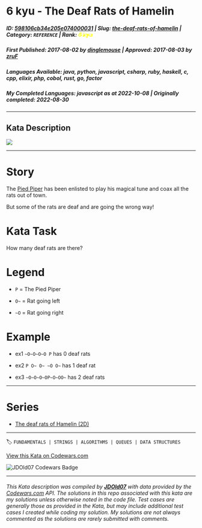 # 6 kyu - The Deaf Rats of Hamelin

##### **ID**: [598106cb34e205e074000031](https://www.codewars.com/kata/598106cb34e205e074000031) | **Slug**: [the-deaf-rats-of-hamelin](https://www.codewars.com/kata/598106cb34e205e074000031) | **Category**: `REFERENCE` | **Rank**: <span style="color:yellow">6 kyu</span>

##### **First Published**: 2017-08-02 ***by*** [dinglemouse](https://www.codewars.com/users/dinglemouse) | **Approved**: 2017-08-03 ***by*** [zruF](https://www.codewars.com/users/zruF)

##### **Languages Available**: java, python, javascript, csharp, ruby, haskell, c, cpp, elixir, php, cobol, rust, go, factor

##### **My Completed Languages**: javascript ***as at*** 2022-10-08 | **Originally completed**: 2022-08-30

---

## Kata Description


<img src="https://i.imgur.com/ta6gv1i.png?1"/>



---



# Story



The <a href="https://en.wikipedia.org/wiki/Pied_Piper_of_Hamelin">Pied Piper</a> has been enlisted to play his magical tune and coax all the rats out of town.



But some of the rats are deaf and are going the wrong way!



# Kata Task



How many deaf rats are there?



# Legend



* ```P``` = The Pied Piper

* ```O~``` = Rat going left

* ```~O``` = Rat going right



# Example



* ex1 ```~O~O~O~O P``` has 0 deaf rats





* ex2 ```P O~ O~ ~O O~``` has 1 deaf rat





* ex3 ```~O~O~O~OP~O~OO~``` has 2 deaf rats



---



# Series



* [The deaf rats of Hamelin (2D)](https://www.codewars.com/kata/the-deaf-rats-of-hamelin-2d)

</span>

---


🏷 `FUNDAMENTALS | STRINGS | ALGORITHMS | QUEUES | DATA STRUCTURES`


[View this Kata on Codewars.com](https://www.codewars.com/kata/598106cb34e205e074000031)

![](https://www.codewars.com/users/jdold07/badges/large "JDOld07 Codewars Badge")

---

###### *This Kata description was compiled by [**JDOld07**](https://tpstech.dev) with data provided by the [Codewars.com](https://www.codewars.com) API.  The solutions in this repo associated with this kata are my solutions unless otherwise noted in the code file.  Test cases are generally those as provided in the Kata, but may include additional test cases I created while coding my solution.  My solutions are not always commented as the solutions are rarely submitted with comments.*
